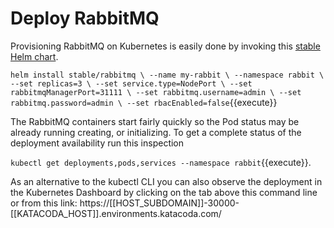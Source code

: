 # Deploy RabbitMQ #

Provisioning RabbitMQ on Kubernetes is easily done by invoking this [stable Helm chart](https://github.com/helm/charts/tree/master/stable/rabbitmq).  

`helm install stable/rabbitmq \
--name my-rabbit \
--namespace rabbit \
--set replicas=3 \
--set service.type=NodePort \
--set rabbitmqManagerPort=31111 \
--set rabbitmq.username=admin \
--set rabbitmq.password=admin \
--set rbacEnabled=false`{{execute}}

The RabbitMQ containers start fairly quickly so the Pod status may be already running creating, or initializing. To get a complete status of the deployment availability run this inspection

`kubectl get deployments,pods,services --namespace rabbit`{{execute}}.

As an alternative to the kubectl CLI you can also observe the deployment in the Kubernetes Dashboard by clicking on the tab above this command line or from this link: https://[[HOST_SUBDOMAIN]]-30000-[[KATACODA_HOST]].environments.katacoda.com/
